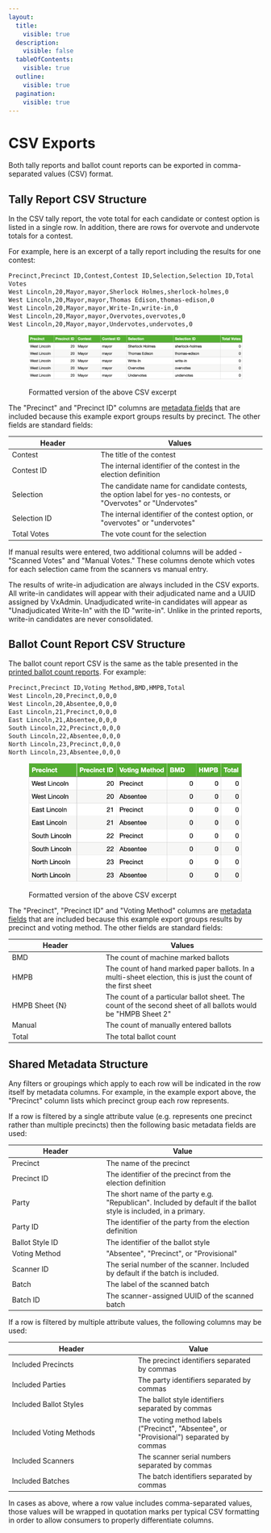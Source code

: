 ```yaml
---
layout:
  title:
    visible: true
  description:
    visible: false
  tableOfContents:
    visible: true
  outline:
    visible: true
  pagination:
    visible: true
---
```


# CSV Exports

Both tally reports and ballot count reports can be exported in comma-separated values (CSV) format.&#x20;

## Tally Report CSV Structure

In the CSV tally report, the vote total for each candidate or contest option is listed in a single row. In addition, there are rows for overvote and undervote totals for a contest.

For example, here is an excerpt of a tally report including the results for one contest:

```csv
Precinct,Precinct ID,Contest,Contest ID,Selection,Selection ID,Total Votes
West Lincoln,20,Mayor,mayor,Sherlock Holmes,sherlock-holmes,0
West Lincoln,20,Mayor,mayor,Thomas Edison,thomas-edison,0
West Lincoln,20,Mayor,mayor,Write-In,write-in,0
West Lincoln,20,Mayor,mayor,Overvotes,overvotes,0
West Lincoln,20,Mayor,mayor,Undervotes,undervotes,0
```

<figure><img src="../../.gitbook/assets/Screen Shot 2024-10-02 at 8.37.43 AM.png" alt=""><figcaption><p>Formatted version of the above CSV excerpt</p></figcaption></figure>

The "Precinct" and "Precinct ID" columns are [metadata fields](csv-exports.md#shared-metadata-structure) that are included because this example export groups results by precinct. The other fields are standard fields:

<table><thead><tr><th width="162">Header</th><th>Values</th></tr></thead><tbody><tr><td>Contest</td><td>The title of the contest</td></tr><tr><td>Contest ID</td><td>The internal identifier of the contest in the election definition</td></tr><tr><td>Selection</td><td>The candidate name for candidate contests, the option label for yes-no contests, or "Overvotes" or "Undervotes"</td></tr><tr><td>Selection ID</td><td>The internal identifier of the contest option, or "overvotes" or "undervotes"</td></tr><tr><td>Total Votes</td><td>The vote count for the selection</td></tr></tbody></table>

If manual results were entered, two additional columns will be added - "Scanned Votes" and "Manual Votes." These columns denote which votes for each selection came from the scanners vs manual entry.

The results of write-in adjudication are always included in the CSV exports. All write-in candidates will appear with their adjudicated name and a UUID assigned by VxAdmin. Unadjudicated write-in candidates will appear as "Unadjudicated Write-In" with the ID "write-in". Unlike in the printed reports, write-in candidates are never consolidated.&#x20;

## Ballot Count Report CSV Structure

The ballot count report CSV is the same as the table presented in the [printed ballot count reports](ballot-count-reports.md). For example:

```csv
Precinct,Precinct ID,Voting Method,BMD,HMPB,Total
West Lincoln,20,Precinct,0,0,0
West Lincoln,20,Absentee,0,0,0
East Lincoln,21,Precinct,0,0,0
East Lincoln,21,Absentee,0,0,0
South Lincoln,22,Precinct,0,0,0
South Lincoln,22,Absentee,0,0,0
North Lincoln,23,Precinct,0,0,0
North Lincoln,23,Absentee,0,0,0
```

<figure><img src="../../.gitbook/assets/Screen Shot 2024-10-02 at 8.52.44 AM.png" alt="" width="563"><figcaption><p>Formatted version of the above CSV excerpt</p></figcaption></figure>

The "Precinct", "Precinct ID" and "Voting Method" columns are [metadata fields](csv-exports.md#shared-metadata-structure) that are included because this example export groups results by precinct and voting method. The other fields are standard fields:

<table><thead><tr><th width="172">Header</th><th>Values</th></tr></thead><tbody><tr><td>BMD</td><td>The count of machine marked ballots</td></tr><tr><td>HMPB</td><td>The count of hand marked paper ballots. In a multi-sheet election, this is just the count of the first sheet</td></tr><tr><td>HMPB Sheet {N}</td><td>The count of a particular ballot sheet. The count of the second sheet of all ballots would be "HMPB Sheet 2"</td></tr><tr><td>Manual</td><td>The count of manually entered ballots</td></tr><tr><td>Total</td><td>The total ballot count</td></tr></tbody></table>

## Shared Metadata Structure

Any filters or groupings which apply to each row will be indicated in the row itself by metadata columns. For example, in the example export above, the "Precinct" column lists which precinct group each row represents.

If a row is filtered by a single attribute value (e.g. represents one precinct rather than multiple precincts) then the following basic metadata fields are used:

<table><thead><tr><th width="173">Header</th><th>Value</th></tr></thead><tbody><tr><td>Precinct</td><td>The name of the precinct</td></tr><tr><td>Precinct ID</td><td>The identifier of the precinct from the election definition</td></tr><tr><td>Party</td><td>The short name of the party e.g. "Republican". Included by default if the ballot style is included, in a primary.</td></tr><tr><td>Party ID</td><td>The identifier of the party from the election definition</td></tr><tr><td>Ballot Style ID</td><td>The identifier of the ballot style</td></tr><tr><td>Voting Method</td><td>"Absentee", "Precinct", or "Provisional"</td></tr><tr><td>Scanner ID</td><td>The serial number of the scanner. Included by default if the batch is included.</td></tr><tr><td>Batch</td><td>The label of the scanned batch</td></tr><tr><td>Batch ID</td><td>The scanner-assigned UUID of the scanned batch</td></tr></tbody></table>

If a row is filtered by multiple attribute values, the following columns may be used:

<table><thead><tr><th width="236">Header</th><th>Value</th></tr></thead><tbody><tr><td>Included Precincts</td><td>The precinct identifiers separated by commas</td></tr><tr><td>Included Parties</td><td>The party identifiers separated by commas</td></tr><tr><td>Included Ballot Styles</td><td>The ballot style identifiers separated by commas</td></tr><tr><td>Included Voting Methods</td><td>The voting method labels ("Precinct", "Absentee", or "Provisional") separated by commas</td></tr><tr><td>Included Scanners</td><td>The scanner serial numbers separated by commas</td></tr><tr><td>Included Batches</td><td>The batch identifiers separated by commas</td></tr></tbody></table>

In cases as above, where a row value includes comma-separated values, those values will be wrapped in quotation marks per typical CSV formatting in order to allow consumers to properly differentiate columns.
